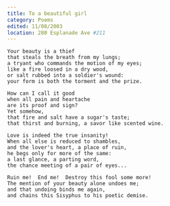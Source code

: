 ```yaml
---
title: To a beautiful girl
category: Poems
edited: 11/08/2003
location: 280 Esplanade Ave #211
---
```


    Your beauty is a thief
    that steals the breath from my lungs;
    a tryant who commands the motion of my eyes;
    like a fire loosed in a dry wood,
    or salt rubbed into a soldier's wound:
    your form is both the torment and the prize.

    How can I call it good
    when all pain and heartache
    are its proof and sign?
    Yet somehow,
    that fire and salt have a sugar's taste;
    that thirst and burning, a savor like scented wine.

    Love is indeed the true insanity!
    When all else is reduced to shambles,
    and the lover's heart, a place of ruin,
    he begs only for more of the same:
    a last glance, a parting word,
    the chance meeting of a pair of eyes...

    Ruin me!  End me!  Destroy this fool some more!
    The mention of your beauty alone undoes me;
    and that undoing binds me again,
    and chains this Sisyphus to his poetic demise.


